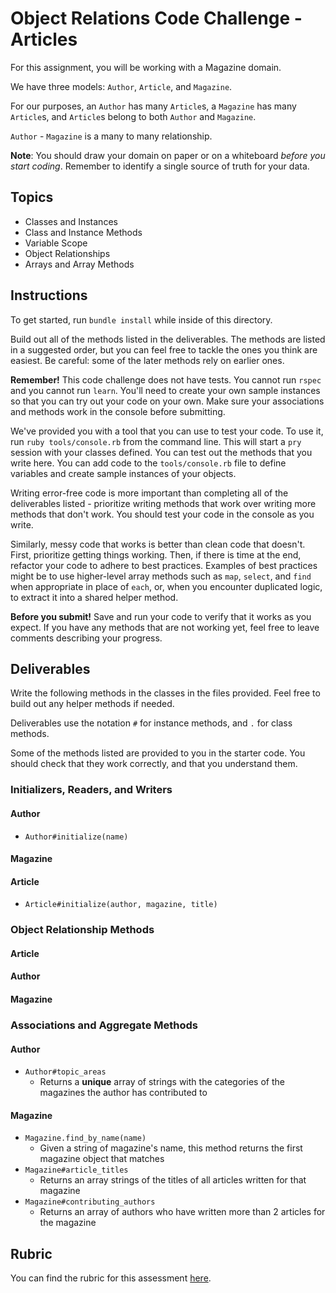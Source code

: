 # Object Relations Code Challenge - Articles

For this assignment, you will be working with a Magazine domain.

We have three models: `Author`, `Article`, and `Magazine`.

For our purposes, an `Author` has many `Article`s, a `Magazine` has many `Article`s, and `Article`s belong to both `Author` and `Magazine`.

`Author` - `Magazine` is a many to many relationship.

**Note**: You should draw your domain on paper or on a whiteboard _before you start coding_. Remember to identify a single source of truth for your data.

## Topics

- Classes and Instances
- Class and Instance Methods
- Variable Scope
- Object Relationships
- Arrays and Array Methods

## Instructions

To get started, run `bundle install` while inside of this directory.

Build out all of the methods listed in the deliverables. The methods are listed in a suggested order, but you can feel free to tackle the ones you think are easiest. Be careful: some of the later methods rely on earlier ones.

**Remember!** This code challenge does not have tests. You cannot run `rspec` and you cannot run `learn`. You'll need to create your own sample instances so that you can try out your code on your own. Make sure your associations and methods work in the console before submitting.

We've provided you with a tool that you can use to test your code. To use it, run `ruby tools/console.rb` from the command line. This will start a `pry` session with your classes defined. You can test out the methods that you write here. You can add code to the `tools/console.rb` file to define variables and create sample instances of your objects.

Writing error-free code is more important than completing all of the deliverables listed - prioritize writing methods that work over writing more methods that don't work. You should test your code in the console as you write.

Similarly, messy code that works is better than clean code that doesn't. First, prioritize getting things working. Then, if there is time at the end, refactor your code to adhere to best practices. Examples of best practices might be to use higher-level array methods such as `map`, `select`, and `find` when appropriate in place of `each`, or, when you encounter duplicated logic, to extract it into a shared helper method.

**Before you submit!** Save and run your code to verify that it works as you expect. If you have any methods that are not working yet, feel free to leave comments describing your progress.

## Deliverables

Write the following methods in the classes in the files provided. Feel free to build out any helper methods if needed.

Deliverables use the notation `#` for instance methods, and `.` for class methods.

Some of the methods listed are provided to you in the starter code. You should check that they work correctly, and that you understand them.

### Initializers, Readers, and Writers

#### Author

- `Author#initialize(name)`
  <!-- - An author is initialized with a name, as a string.
  - A name **cannot** be changed after it is initialized. -->
<!-- - `Author#name`
  - Returns the name of the author -->

#### Magazine

<!-- - `Magazine#initialize(name, category)`
  - A magazine is initialized with a name as a string and a category as a string
  - The name and category of the magazine **can be** changed after being initialized. -->
<!-- - `Magazine#name`
  - Returns the name of this magazine -->
<!-- - `Magazine#category`
  - Returns the category of this magazine -->
<!-- - `Magazine.all`
  - Returns an array of all Magazine instances -->

#### Article

- `Article#initialize(author, magazine, title)`
  <!-- - An article is initialized with an author as an Author object, a magazine as a Magazine object, and title as a string. -->
  <!-- - An article **cannot** change its author, magazine, or title after it is has been initialized. -->
<!-- - `Article#title`
  - Returns the title for that given article -->
<!-- - `Article.all`
  - Returns an array of all Article instances -->

### Object Relationship Methods

#### Article

<!-- - `Article#author`
  - Returns the author for that given article
- `Article#magazine`
  - Returns the magazine for that given article -->

#### Author

<!-- - `Author#articles`
  - Returns an array of Article instances the author has written -->
<!-- - `Author#magazines`
  - Returns a **unique** array of Magazine instances for which the author has contributed to -->

#### Magazine

<!-- - `Magazine#contributors`
  - Returns an array of Author instances who have written for this magazine -->

### Associations and Aggregate Methods

#### Author

<!-- - `Author#add_article(magazine, title)`
  - Given a magazine (as Magazine instance) and a title (as a string), creates a new Article instance and associates it with that author and that magazine. -->
- `Author#topic_areas`
  - Returns a **unique** array of strings with the categories of the magazines the author has contributed to

#### Magazine

- `Magazine.find_by_name(name)`
  - Given a string of magazine's name, this method returns the first magazine object that matches
- `Magazine#article_titles`
  - Returns an array strings of the titles of all articles written for that magazine
- `Magazine#contributing_authors`
  - Returns an array of authors who have written more than 2 articles for the magazine

## Rubric

You can find the rubric for this assessment [here](https://github.com/learn-co-curriculum/se-rubrics/blob/master/module-1.md).
